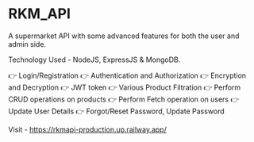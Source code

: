 # RKM_API
A supermarket API with some advanced features for both the user and admin side.

Technology Used - NodeJS, ExpressJS & MongoDB.

👉 Login/Registration 
👉 Authentication and Authorization 
👉 Encryption and Decryption 
👉 JWT token 
👉 Various Product Filtration
👉 Perform CRUD operations on products
👉 Perform Fetch operation on users
👉 Update User Details
👉 Forgot/Reset Password, Update Password

Visit - https://rkmapi-production.up.railway.app/
